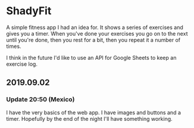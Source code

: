 # ShadyFit
A simple fitness app I had an idea for. It shows a series of exercises and gives you a timer. When you've done your exercises you go on to the next until you're done, then you rest for a bit, then you repeat it a number of times.

I think in the future I'd like to use an API for Google Sheets to keep an exercise log.

## 2019.09.02

### Update 20:50 (Mexico)

I have the very basics of the web app. I have images and buttons and a timer. Hopefully by the end of the night I'll have something working.
